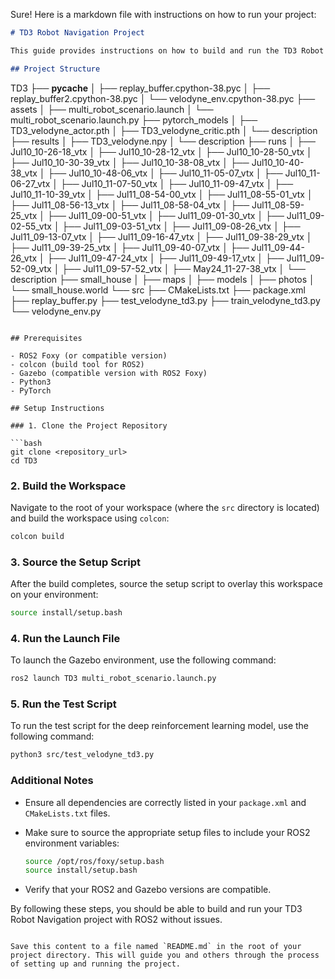 Sure! Here is a markdown file with instructions on how to run your project:

```markdown
# TD3 Robot Navigation Project

This guide provides instructions on how to build and run the TD3 Robot Navigation project using ROS2.

## Project Structure

```
TD3
├── __pycache__
│   ├── replay_buffer.cpython-38.pyc
│   ├── replay_buffer2.cpython-38.pyc
│   └── velodyne_env.cpython-38.pyc
├── assets
│   ├── multi_robot_scenario.launch
│   └── multi_robot_scenario.launch.py
├── pytorch_models
│   ├── TD3_velodyne_actor.pth
│   ├── TD3_velodyne_critic.pth
│   └── description
├── results
│   ├── TD3_velodyne.npy
│   └── description
├── runs
│   ├── Jul10_10-26-18_vtx
│   ├── Jul10_10-28-12_vtx
│   ├── Jul10_10-28-50_vtx
│   ├── Jul10_10-30-39_vtx
│   ├── Jul10_10-38-08_vtx
│   ├── Jul10_10-40-38_vtx
│   ├── Jul10_10-48-06_vtx
│   ├── Jul10_11-05-07_vtx
│   ├── Jul10_11-06-27_vtx
│   ├── Jul10_11-07-50_vtx
│   ├── Jul10_11-09-47_vtx
│   ├── Jul10_11-10-39_vtx
│   ├── Jul11_08-54-00_vtx
│   ├── Jul11_08-55-01_vtx
│   ├── Jul11_08-56-13_vtx
│   ├── Jul11_08-58-04_vtx
│   ├── Jul11_08-59-25_vtx
│   ├── Jul11_09-00-51_vtx
│   ├── Jul11_09-01-30_vtx
│   ├── Jul11_09-02-55_vtx
│   ├── Jul11_09-03-51_vtx
│   ├── Jul11_09-08-26_vtx
│   ├── Jul11_09-13-07_vtx
│   ├── Jul11_09-16-47_vtx
│   ├── Jul11_09-38-29_vtx
│   ├── Jul11_09-39-25_vtx
│   ├── Jul11_09-40-07_vtx
│   ├── Jul11_09-44-26_vtx
│   ├── Jul11_09-47-24_vtx
│   ├── Jul11_09-49-17_vtx
│   ├── Jul11_09-52-09_vtx
│   ├── Jul11_09-57-52_vtx
│   ├── May24_11-27-38_vtx
│   └── description
├── small_house
│   ├── maps
│   ├── models
│   ├── photos
│   └── small_house.world
└── src
    ├── CMakeLists.txt
    ├── package.xml
    ├── replay_buffer.py
    ├── test_velodyne_td3.py
    ├── train_velodyne_td3.py
    └── velodyne_env.py
```

## Prerequisites

- ROS2 Foxy (or compatible version)
- colcon (build tool for ROS2)
- Gazebo (compatible version with ROS2 Foxy)
- Python3
- PyTorch

## Setup Instructions

### 1. Clone the Project Repository

```bash
git clone <repository_url>
cd TD3
```

### 2. Build the Workspace

Navigate to the root of your workspace (where the `src` directory is located) and build the workspace using `colcon`:

```bash
colcon build
```

### 3. Source the Setup Script

After the build completes, source the setup script to overlay this workspace on your environment:

```bash
source install/setup.bash
```

### 4. Run the Launch File

To launch the Gazebo environment, use the following command:

```bash
ros2 launch TD3 multi_robot_scenario.launch.py
```

### 5. Run the Test Script

To run the test script for the deep reinforcement learning model, use the following command:

```bash
python3 src/test_velodyne_td3.py
```

### Additional Notes

- Ensure all dependencies are correctly listed in your `package.xml` and `CMakeLists.txt` files.
- Make sure to source the appropriate setup files to include your ROS2 environment variables:

  ```bash
  source /opt/ros/foxy/setup.bash
  source install/setup.bash
  ```

- Verify that your ROS2 and Gazebo versions are compatible.

By following these steps, you should be able to build and run your TD3 Robot Navigation project with ROS2 without issues.
```

Save this content to a file named `README.md` in the root of your project directory. This will guide you and others through the process of setting up and running the project.
